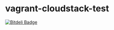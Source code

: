 vagrant-cloudstack-test
============



[![Bitdeli Badge](https://d2weczhvl823v0.cloudfront.net/snumano/vagrant-cloudstack-test/trend.png)](https://bitdeli.com/free "Bitdeli Badge")


